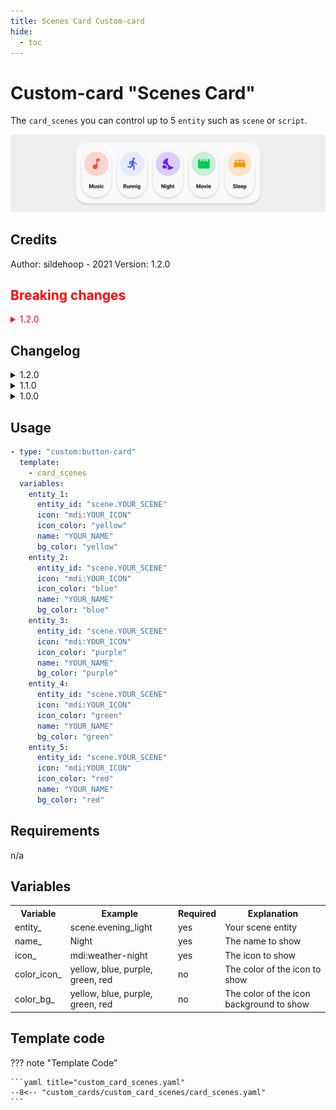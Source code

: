 ```yaml
---
title: Scenes Card Custom-card
hide:
  - toc
---
```

<!-- markdownlint-disable MD046 -->

# Custom-card "Scenes Card"

The `card_scenes` you can control up to 5 `entity` such as `scene` or `script`.

![Scenes Card](../../assets/img/card_scenes.png)

## Credits

Author: sildehoop - 2021
Version: 1.2.0

<h2 style="color: red">Breaking changes</h2>

 <details style="color: red">
   <summary>1.2.0</summary>

 ```yaml
 #OLD
- type: "custom:button-card"
  template:
    - card_scenes
  variables:
    entity_1: "scene.YOUR_SCENE"
    entity_2: "scene.YOUR_SCENE"
    entity_3: "scene.YOUR_SCENE"
    entity_4: "scene.YOUR_SCENE"
    entity_5: "scene.YOUR_SCENE"
    name_1: "YOUR_NAME"
    name_2: "YOUR_NAME"
    name_3: "YOUR_NAME"
    name_4: "YOUR_NAME"
    name_5: "YOUR_NAME"
    icon_1: "mdi:YOUR_ICON"
    icon_2: "mdi:YOUR_ICON"
    icon_3: "mdi:YOUR_ICON"
    icon_4: "mdi:YOUR_ICON"
    icon_5: "mdi:YOUR_ICON"
    color_icon_1: "yellow"
    color_icon_2: "blue"
    color_icon_3: "purple"
    color_icon_4: "green"
    color_icon_5: "red"
    color_bg_1: "yellow"
    color_bg_2: "blue"
    color_bg_3: "purple"
    color_bg_4: "green"
    color_bg_5: "red"
 ```

 ```yaml
 #NEW
- type: "custom:button-card"
  template:
    - card_scenes
  variables:
    entity_1:
      entity_id: "scene.YOUR_SCENE"
      icon: "mdi:YOUR_ICON"
      icon_color: "yellow"
      name: "YOUR_NAME"
      bg_color: "yellow"
    entity_2:
      entity_id: "scene.YOUR_SCENE"
      icon: "mdi:YOUR_ICON"
      icon_color: "blue"
      name: "YOUR_NAME"
      bg_color: "blue"
    entity_3:
      entity_id: "scene.YOUR_SCENE"
      icon: "mdi:YOUR_ICON"
      icon_color: "purple"
      name: "YOUR_NAME"
      bg_color: "purple"
    entity_4:
      entity_id: "scene.YOUR_SCENE"
      icon: "mdi:YOUR_ICON"
      icon_color: "green"
      name: "YOUR_NAME"
      bg_color: "green"
    entity_5:
      entity_id: "scene.YOUR_SCENE"
      icon: "mdi:YOUR_ICON"
      icon_color: "red"
      name: "YOUR_NAME"
      bg_color: "red"
 ```

 </details>

## Changelog

<details>
<summary>1.2.0</summary>
Implementation of nested variables
</details>
<details>
<summary>1.1.0</summary>
Auto dark mode box shadow
</details>
<details>
<summary>1.0.0</summary>
Initial release
</details>

## Usage

```yaml
- type: "custom:button-card"
  template:
    - card_scenes
  variables:
    entity_1:
      entity_id: "scene.YOUR_SCENE"
      icon: "mdi:YOUR_ICON"
      icon_color: "yellow"
      name: "YOUR_NAME"
      bg_color: "yellow"
    entity_2:
      entity_id: "scene.YOUR_SCENE"
      icon: "mdi:YOUR_ICON"
      icon_color: "blue"
      name: "YOUR_NAME"
      bg_color: "blue"
    entity_3:
      entity_id: "scene.YOUR_SCENE"
      icon: "mdi:YOUR_ICON"
      icon_color: "purple"
      name: "YOUR_NAME"
      bg_color: "purple"
    entity_4:
      entity_id: "scene.YOUR_SCENE"
      icon: "mdi:YOUR_ICON"
      icon_color: "green"
      name: "YOUR_NAME"
      bg_color: "green"
    entity_5:
      entity_id: "scene.YOUR_SCENE"
      icon: "mdi:YOUR_ICON"
      icon_color: "red"
      name: "YOUR_NAME"
      bg_color: "red"
```

## Requirements

n/a

## Variables

<table>
<tr>
<th>Variable</th>
<th>Example</th>
<th>Required</th>
<th>Explanation</th>
</tr>
<tr>
<td>entity_</td>
<td>scene.evening_light</td>
<td>yes</td>
<td>Your scene entity</td>
</tr>
<tr>
<td>name_</td>
<td>Night</td>
<td>yes</td>
<td>The name to show</td>
</tr>
<tr>
<td>icon_</td>
<td>mdi:weather-night</td>
<td>yes</td>
<td>The icon to show</td>
</tr>
<tr>
<td>color_icon_</td>
<td>yellow, blue, purple, green, red</td>
<td>no</td>
<td>The color of the icon to show</td>
</tr>
<tr>
<td>color_bg_</td>
<td>yellow, blue, purple, green, red</td>
<td>no</td>
<td>The color of the icon background to show</td>
</tr>
</table>

## Template code

??? note "Template Code"

    ```yaml title="custom_card_scenes.yaml"
    --8<-- "custom_cards/custom_card_scenes/card_scenes.yaml"
    ```
